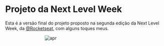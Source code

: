 # Projeto da Next Level Week

Esta é a versão final do projeto proposto na segunda edição da Next Level Week, da [@Rocketseat](https://github.com/Rocketseat), com alguns toques meus.

<img src="./images/apresentaçao.gif" alt="apr" style="margin-left: 25%"/>
